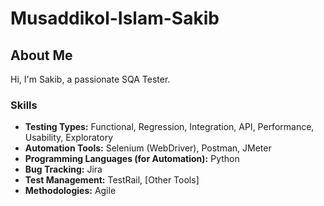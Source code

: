 # Musaddikol-Islam-Sakib

## About Me

Hi, I'm Sakib, a passionate SQA Tester.

### Skills

* **Testing Types:** Functional, Regression, Integration, API, Performance, Usability, Exploratory
* **Automation Tools:** Selenium (WebDriver), Postman, JMeter
* **Programming Languages (for Automation):** Python
* **Bug Tracking:** Jira
* **Test Management:** TestRail, [Other Tools]
* **Methodologies:** Agile
